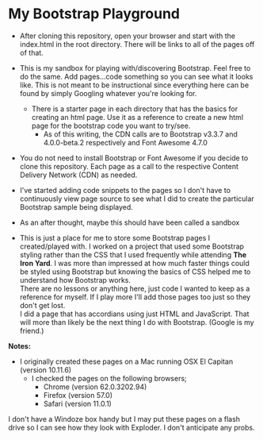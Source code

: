 # My Bootstrap Playground

* After cloning this repository, open your browser and start with the index.html in the root directory. There will be links to all of the pages off of that.  
* This is my sandbox for playing with/discovering Bootstrap. Feel free to do the same. Add pages...code something so you can see what it looks like. This is not meant to be instructional since everything here can be found by simply Googling whatever you're looking for. 
    * There is a starter page in each directory that has the basics for creating an html page. Use it as a reference to create a new html page for the bootstrap code you want to try/see.
        * As of this writing, the CDN calls are to Bootstrap v3.3.7 and 4.0.0-beta.2 respectively and Font Awesome 4.7.0
     
* You do not need to install Bootstrap or Font Awesome if you decide to clone this repository. Each page as a call to the respective Content Delivery Network (CDN) as needed.
* I've started adding code snippets to the pages so I don't have to continuously view page source to see what I did to create the particular Bootstrap sample being displayed.
* As an after thought, maybe this should have been called a sandbox
* This is just a place for me to store some Bootstrap pages I created/played with.
   I worked on a project that used some Bootstrap styling rather than the CSS that I used frequently while attending **The Iron Yard**.  I was more than impressed at how much faster things could be styled using Bootstrap but knowing the basics of CSS helped me to understand how Bootstrap works.  
   There are no lessons or anything here, just code I wanted to keep as a reference for myself.  If I play more I'll add those pages too just so they don't get lost.  
   I did a page that has accordians using just HTML and JavaScript.  That will more than likely be the next thing I do with Bootstrap.  (Google is my friend.) 

**Notes:**
* I originally created these pages on a Mac running OSX El Capitan (version 10.11.6)
    * I checked the pages on the following browsers;
        * Chrome (version 62.0.3202.94)
        * Firefox (version 57.0)
        * Safari (version 11.0.1)
      
I don't have a Windoze box handy but I may put these pages on a flash drive so I can see how they look with Exploder.  I don't anticipate any probs. 
